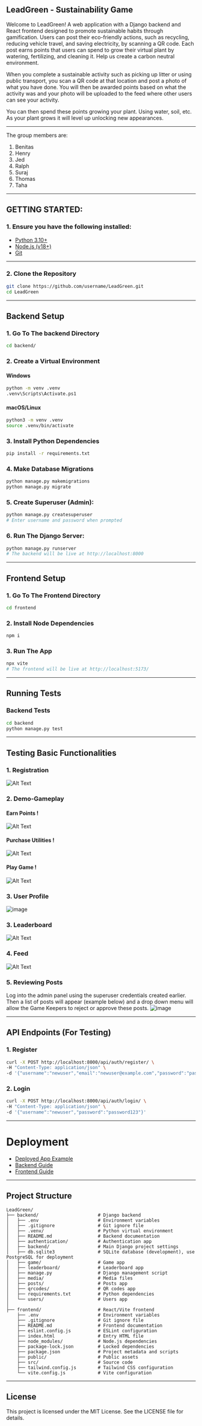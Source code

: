 ## LeadGreen - Sustainability Game
Welcome to LeadGreen! A web application with a Django backend and React frontend designed to promote sustainable habits through gamification. Users can post their eco-friendly actions, such as recycling, reducing vehicle travel, and saving electricity, by scanning a QR code. Each post earns points that users can spend to grow their virtual plant by watering, fertilizing, and cleaning it. Help us create a carbon neutral environment.

When you complete a sustainable activity such as picking up litter or using public transport, you scan a QR code at that location and post a photo of what you have done. You will then be awarded points based on what the activity was and your photo will be uploaded to the feed where other users can see your activity.

You can then spend these points growing your plant. Using water, soil, etc. As your plant grows it will level up unlocking new appearances.  

---
The group members are:

1. Benitas
2. Henry
3. Jed
4. Ralph
5. Suraj
6. Thomas
7. Taha

---
## GETTING STARTED:

### 1. Ensure you have the following installed:
- [Python 3.10+](https://www.python.org/downloads/)
- [Node.js (v18+)](https://nodejs.org/en)
- [Git](https://git-scm.com/downloads)
---

### 2. **Clone the Repository**

```bash
git clone https://github.com/username/LeadGreen.git
cd LeadGreen
```

---

## Backend Setup

### 1. Go To The backend Directory

```bash
cd backend/
```

### 2. **Create a Virtual Environment**

#### Windows
```bash
python -m venv .venv
.venv\Scripts\Activate.ps1
```

#### macOS/Linux
```bash
python3 -m venv .venv
source .venv/bin/activate
```

### 3. Install Python Dependencies

```bash
pip install -r requirements.txt
```

### 4. Make Database Migrations

```bash
python manage.py makemigrations
python manage.py migrate
```

### 5. Create Superuser (Admin):

```bash
python manage.py createsuperuser
# Enter username and password when prompted
```

### 6. Run The Django Server:

```bash
python manage.py runserver
# The backend will be live at http://localhost:8000
```

---

## Frontend Setup

### 1. Go To The Frontend Directory

```bash
cd frontend
```

### 2. Install Node Dependencies

```bash
npm i
```

### 3. Run The App

```bash
npx vite
# The frontend will be live at http://localhost:5173/
```

---

## Running Tests

### Backend Tests

```bash
cd backend
python manage.py test
```

---

## Testing Basic Functionalities

### 1. Registration
![Alt Text](https://media0.giphy.com/media/v1.Y2lkPTc5MGI3NjExN2k0bmxvbDJ4bzZ3b3VmenlleGNkbHU3MXowdGw1OXB1MHl6anM0MyZlcD12MV9pbnRlcm5hbF9naWZfYnlfaWQmY3Q9Zw/4ya9mwfYOu37J9Bulg/giphy.gif)

### 2. Demo-Gameplay

#### Earn Points !
![Alt Text](https://media.giphy.com/media/sIYMASXNhFuP5ycBo2/giphy.gif)

#### Purchase Utilities !
![Alt Text](https://media.giphy.com/media/jEo6uvTS3ScyYXCsH9/giphy.gif)

#### Play Game !
![Alt Text](https://media.giphy.com/media/mYB4QNUUqlqkohrjVy/giphy.gif)

### 3. User Profile
![image](https://private-user-images.githubusercontent.com/160735849/426284455-d9856bb2-6ce4-4c01-9035-f684705cda41.png?jwt=eyJhbGciOiJIUzI1NiIsInR5cCI6IkpXVCJ9.eyJpc3MiOiJnaXRodWIuY29tIiwiYXVkIjoicmF3LmdpdGh1YnVzZXJjb250ZW50LmNvbSIsImtleSI6ImtleTUiLCJleHAiOjE3NDI4NTcyMjIsIm5iZiI6MTc0Mjg1NjkyMiwicGF0aCI6Ii8xNjA3MzU4NDkvNDI2Mjg0NDU1LWQ5ODU2YmIyLTZjZTQtNGMwMS05MDM1LWY2ODQ3MDVjZGE0MS5wbmc_WC1BbXotQWxnb3JpdGhtPUFXUzQtSE1BQy1TSEEyNTYmWC1BbXotQ3JlZGVudGlhbD1BS0lBVkNPRFlMU0E1M1BRSzRaQSUyRjIwMjUwMzI0JTJGdXMtZWFzdC0xJTJGczMlMkZhd3M0X3JlcXVlc3QmWC1BbXotRGF0ZT0yMDI1MDMyNFQyMjU1MjJaJlgtQW16LUV4cGlyZXM9MzAwJlgtQW16LVNpZ25hdHVyZT1hNzQ1NmQ5YjU5ZWM2MTM5OTRiMGZkYTY4YmU2ZDFjZDA1NTFkMjg0NzgxMGRiZjk2ZmNjYTNmMzUwMWZiNzU2JlgtQW16LVNpZ25lZEhlYWRlcnM9aG9zdCJ9.b0YDWH2q9DYaUzyvNBnqMb75GbANEo4euunee1D2a9A)

### 3. Leaderboard
![Alt Text](https://media.giphy.com/media/6ESJHByMEeR7mulQwf/giphy.gif)

### 4. Feed
![Alt Text](https://media.giphy.com/media/6gcww76abRAG36Jb78/giphy.gif)

### 5. Reviewing Posts
Log into the admin panel using the superuser credentials created earlier. Then a list of posts will appear (example below) and a drop down menu will allow the Game Keepers to reject or approve these posts.
![image](https://github.com/user-attachments/assets/19672920-95f9-465c-8bff-d44aa7dce114)

---

## API Endpoints (For Testing)

### 1. Register

```bash
curl -X POST http://localhost:8000/api/auth/register/ \
-H "Content-Type: application/json" \
-d '{"username":"newuser","email":"newuser@example.com","password":"password123"}'
```

### 2. Login

```bash
curl -X POST http://localhost:8000/api/auth/login/ \
-H "Content-Type: application/json" \
-d '{"username":"newuser","password":"password123"}'
```

---

# Deployment
- [Deployed App Example](https://lead-green-tawny.vercel.app/)
- [Backend Guide](docs/deployment-backend.md)
- [Frontend Guide](docs/deployment-frontend.md)

---

## Project Structure
```
LeadGreen/
├── backend/                      # Django backend
│   ├── .env                      # Environment variables
│   ├── .gitignore                # Git ignore file
│   ├── .venv/                    # Python virtual environment
│   ├── README.md                 # Backend documentation
│   ├── authentication/           # Authentication app
│   ├── backend/                  # Main Django project settings
│   ├── db.sqlite3                # SQLite database (development), use PostgreSQL for deployment
│   ├── game/                     # Game app
│   ├── leaderboard/              # Leaderboard app
│   ├── manage.py                 # Django management script
│   ├── media/                    # Media files
│   ├── posts/                    # Posts app
│   ├── qrcodes/                  # QR codes app
│   ├── requirements.txt          # Python dependencies
│   └── users/                    # Users app
│
├── frontend/                     # React/Vite frontend
    ├── .env                      # Environment variables
    ├── .gitignore                # Git ignore file
    ├── README.md                 # Frontend documentation
    ├── eslint.config.js          # ESLint configuration
    ├── index.html                # Entry HTML file
    ├── node_modules/             # Node.js dependencies
    ├── package-lock.json         # Locked dependencies
    ├── package.json              # Project metadata and scripts
    ├── public/                   # Public assets
    ├── src/                      # Source code
    ├── tailwind.config.js        # Tailwind CSS configuration
    └── vite.config.js            # Vite configuration
```
---

## License
This project is licensed under the MIT License. See the LICENSE file for details.
